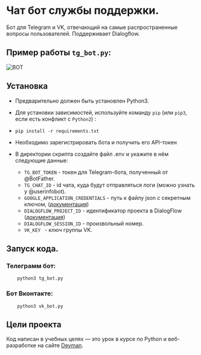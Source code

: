# Чат бот службы поддержки.

Бот для Telegram и VK, отвечающий на самые распространенные вопросы пользователей. Поддерживает Dialogflow.

## Пример работы `tg_bot.py`:

![ВОТ](tg_chat.gif)


## Установка
- Предварительно должен быть установлен Python3.
- Для установки зависимостей, используйте команду `pip` (или `pip3`, если 
есть конфликт с `Python2`) :
 
- ```pip install -r requirements.txt```


- Необходимо зарегистрировать бота и получить его API-токен
- В директории скрипта создайте файл .env и укажите в нём следующие данные:
 
    -  `TG_BOT_TOKEN` - токен для Telegram-бота, полученный от @BotFather.
    - `TG_CHAT_ID` -  id чата, куда будут отправляться логи (можно узнать у @userinfobot).
    - `GOOGLE_APPLICATION_CREDENTIALS` - путь к файлу json с секретным ключом, ([документация](https://cloud.google.com/docs/authentication/client-libraries))
    - `DIALOGFLOW_PROJECT_ID` - идентификатор проекта в DialogFlow ([документация](https://cloud.google.com/dialogflow/es/docs/quick/setup))
    - `DIALOGFLOW_SESSION_ID` - произвольный номер.
    - `VK_KEY ` - ключ группы VK.
 



## Запуск кода.

### Телеграмм бот:
    
```
    python3 tg_bot.py 
``` 

### Бот Вконтакте:
    
```
    python3 vk_bot.py 
``` 



## Цели проекта

Код написан в учебных целях — это урок в курсе по Python и веб-разработке на сайте [Devman](https://dvmn.org).